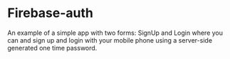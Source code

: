 # Firebase-auth

An example of a simple app with two forms: SignUp and Login where you can and sign up and login with your mobile phone using a server-side generated one time password.
